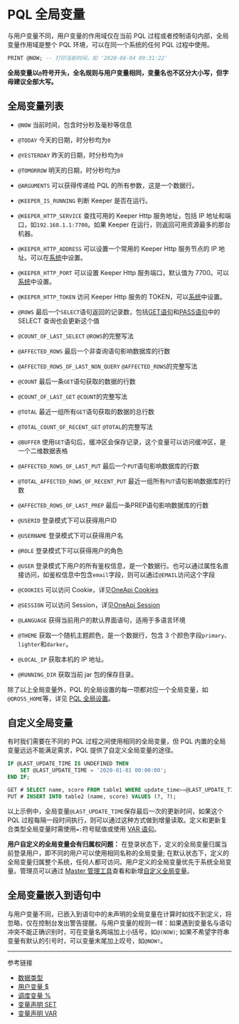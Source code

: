 # PQL 全局变量

与用户变量不同，用户变量的作用域仅在当前 PQL 过程或者控制语句内部，全局变量作用域是整个 PQL 环境，可以在同一个系统的任何 PQL 过程中使用。

```sql
PRINT @NOW; -- 打印当前时间，如 '2020-08-04 09:31:22'
```

**全局变量以`@`符号开头，全名规则与用户变量相同，变量名也不区分大小写，但字母建议全部大写。**

## 全局变量列表

* `@NOW` 当前时间，包含时分秒及毫秒等信息
* `@TODAY` 今天的日期，时分秒均为`0`
* `@YESTERDAY` 昨天的日期，时分秒均为`0`
* `@TOMORROW` 明天的日期，时分秒均为`0`

* `@ARGUMENTS` 可以获得传递给 PQL 的所有参数，这是一个数据行。

* `@KEEPER_IS_RUNNING` 判断 Keeper 是否在运行。
* `@KEEPER_HTTP_SERVICE` 查找可用的 Keeper Http 服务地址，包括 IP 地址和端口，如`192.168.1.1:7700`。如果 Keeper 在运行，则返回可用资源最多的那台机器。
* `@KEEPER_HTTP_ADDRESS` 可以设置一个常用的 Keeper Http 服务节点的 IP 地址。可以在[系统](/master/keeper/settings.md)中设置。
* `@KEEPER_HTTP_PORT` 可以设置 Keeper Http 服务端口，默认值为 7700。可以[系统](/master/keeper/settings.md)中设置。
* `@KEEPER_HTTP_TOKEN` 访问 Keeper Http 服务的 TOKEN，可以[系统](/master/keeper/settings.md)中设置。

* `@ROWS` 最后一个`SELECT`语句返回的记录数，包括[GET语句](/pql/get.md)和[PASS语句](/pql/pass.md)中的 SELECT 查询也会更新这个值
* `@COUNT_OF_LAST_SELECT` `@ROWS`的完整写法
* `@AFFECTED_ROWS` 最后一个非查询语句影响数据库的行数
* `@AFFECTED_ROWS_OF_LAST_NON_QUERY` `@AFFECTED_ROWS`的完整写法 
* `@COUNT` 最后一条`GET`语句获取的数据的行数
* `@COUNT_OF_LAST_GET` `@COUNT`的完整写法 
* `@TOTAL` 最近一组所有`GET`语句获取的数据的总行数
* `@TOTAL_COUNT_OF_RECENT_GET` `@TOTAL`的完整写法
* `@BUFFER` 使用`GET`语句后，缓冲区会保存记录，这个变量可以访问缓冲区，是一个二维数据表格
* `@AFFECTED_ROWS_OF_LAST_PUT` 最后一个`PUT`语句影响数据库的行数
* `@TOTAL_AFFECTED_ROWS_OF_RECENT_PUT` 最近一组所有`PUT`语句影响数据库的行数
* `@AFFECTED_ROWS_OF_LAST_PREP` 最后一条PREP语句影响数据库的行数

* `@USERID` 登录模式下可以获得用户ID
* `@USERNAME` 登录模式下可以获得用户名
* `@ROLE` 登录模式下可以获得用户的角色
* `@USER` 登录模式下用户的所有鉴权信息，是一个数据行。也可以通过属性名直接访问，如鉴权信息中包含`email`字段，则可以通过`@EMAIL`访问这个字段

* `@COOKIES` 可以访问 Cookie，详见[OneApi Cookies](/oneapi/cookies.md)
* `@SESSION` 可以访问 Session，详见[OneApi Session](/oneapi/session.md)
* `@LANGUAGE` 获得当前用户的默认界面语句，适用于多语言环境

* `@THEME` 获取一个随机主题颜色，是一个数据行，包含 3 个颜色字段`primary`、`lighter`和`darker`。

* `@LOCAL_IP` 获取本机的 IP 地址。
* `@RUNNING_DIR` 获取当前 jar 包的保存目录。

除了以上全局变量外，PQL 的全局设置的每一项都对应一个全局变量，如 `@QROSS_HOME`等，详见 [PQL 全局设置](/pql/setup.md)。

## 自定义全局变量

有时我们需要在不同的 PQL 过程之间使用相同的全局变量，但 PQL 内置的全局变量远远不能满足需求，PQL 提供了自定义全局变量的途径。

```sql
IF @LAST_UPDATE_TIME IS UNDEFINED THEN
    SET @LAST_UPDATE_TIME = '2020-01-01 00:00:00';
END IF;

GET # SELECT name, score FROM table1 WHERE update_time>=@LAST_UPDATE_TIME;
PUT # INSERT INTO table2 (name, score) VALUES (?, ?);
```

以上示例中，全局变量`@LAST_UPDATE_TIME`保存最后一次的更新时间，如果这个 PQL 过程每隔一段时间执行，则可以通过这种方式做到增量读取。定义和更新复合类型全局变量时需使用`=:`符号赋值或使用 [VAR 语句](/pql/var.md)。

**用户自定义的全局变量会有归属权问题：** 在登录状态下，定义的全局变量归属当前登录用户，即不同的用户可以使用相同名称的全局变量; 在默认状态下，定义的全局变量归属整个系统，任何人都可访问。用户定义的全局变量优先于系统全局变量。管理员可以通过 [Master 管理工具](/master/overview.md)查看和新增[自定义全局变量](/master/system/variables.md)。

## 全局变量嵌入到语句中

与用户变量不同，已嵌入到语句中的未声明的全局变量在计算时如找不到定义，将忽略，仅在控制台发出警告提醒。与用户变量的规则一样：如果遇到变量名与语句冲突不能正确识别时，可在变量名两端加上小括号，如`@(NOW)`; 如果不希望字符串变量有默认的引号时，可以变量末尾加上叹号，如`@NOW!`。 

---
参考链接

* [数据类型](/pql/datatype.md)
* [用户变量 $](/pql/variable.md)
* [调度变量 %](/pql/variable.md)
* [变量声明 SET](/pql/set.md)
* [变量声明 VAR](/pql/var.md)